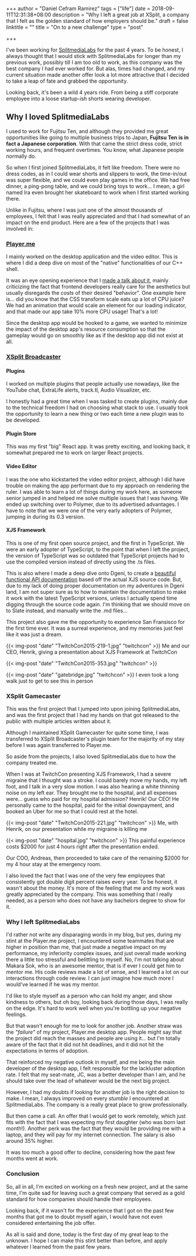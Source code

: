 +++
author = "Daniel Cefram Ramirez"
tags = ["life"]
date = 2018-09-11T12:31:38+08:00
description = "Why I left a great job at XSplit, a company that I felt as the golden standard of how employers should be."
draft = false
linktitle = ""
title = "On to a new challenge"
type = "post"

+++

I've been working for [SplitmediaLabs](https://www.splitmedialabs.com/) for the past 4 years. To be honest, I always thought that I would stick with SplitmediaLabs for longer than my previous work, possibly till I am too old to work, as this company was the best company I had ever worked for. But alas, times had changed, and my current situation made another offer look a lot more attractive that I decided to take a leap of fate and grabbed the opportunity.

Looking back, it's been a wild 4 years ride. From being a stiff corporate employee into a loose startup-_ish_ shorts wearing developer.

## Why I loved SplitmediaLabs

I used to work for Fujitsu Ten, and although they provided me great opportunities like going to multiple business trips to Japan, **Fujitsu Ten** **is in fact a Japanese corporation**. With that came the strict dress code, strict working hours, and frequent overtimes. You know, what Japanese people normally do.

So when I first joined SplitmediaLabs, it felt like freedom. There were no dress codes, as in I could wear shorts and slippers to work, the time-in/out was super flexible, and we could even play games in the office. We had free dinner, a ping-pong table, and we could bring toys to work... I mean, a girl named Ira even brought her skateboard to work when I first started working there.

Unlike in Fujitsu, where I was just one of the almost thousands of employees, I felt that I was really appreciated and that I had somewhat of an impact on the end product. Here are a few of the projects that I was involved in:

### [Player.me](https://player.me/)

I mainly worked on the desktop application and the video editor. This is where I did a deep dive on most of the &quot;native&quot; functionalities of our C++ shell.

It was an eye opening experience that I [made a talk about it](https://blog.rmrz.ph/javascript-for-desktop-my-presentation-in-feu/), mainly criticizing the fact that frontend developers really care for the aesthetics but usually disregards the _costs_ of their desired &quot;behavior&quot;. One example here is... did you know that the CSS transform scale eats up a lot of CPU juice? We had an animation that would scale an element for our loading indicator, and that made our app take 10% more CPU usage! That's a lot!

Since the desktop app would be hooked to a game, we wanted to minimize the impact of the desktop app's resource consumption so that the gameplay would go on smoothly like as if the desktop app did not exist at all.

### [XSplit Broadcaster](https://www.xsplit.com/broadcaster)

#### Plugins

I worked on multiple plugins that people actually use nowadays, like the YouTube chat, ExtraLife alerts, track.tl, Audio Visualizer, etc.

I honestly had a great time when I was tasked to create plugins, mainly due to the technical freedom I had on choosing what stack to use. I usually took the opportunity to learn a new thing or two each time a new plugin was to be developed.

#### Plugin Store

This was my first &quot;big&quot; React app. It was pretty exciting, and looking back, it somewhat prepared me to work on larger React projects.

#### Video Editor

I was the one who kickstarted the video editor project, although I did have trouble on making the app performant due to my approach on rendering the ruler. I was able to learn a lot of things during my work here, as someone senior jumped in and helped me solve multiple issues that I was having. We ended up switching over to Polymer, due to its advertised advantages. I have to note that we were one of the very early adopters of Polymer, jumping in during its 0.3 version.

#### XJS Framework

This is one of my first open source project, and the first in TypeScript. We were an early adopter of TypeScript, to the point that when I left the project, the version of TypeScript was so outdated that TypeScript projects had to use the compiled version instead of directly using the .ts files.

This is also where I made a deep dive onto Dgeni, to create a [beautiful functional API documentation](https://xjsframework.github.io/api.html) based off the actual XJS source code. But, due to my lack of doing proper documentation on my adventures in Dgeni land, I am not super sure as to how to maintain the documentation to make it work with the latest TypeScript versions, unless I actually spend time digging through the source code again. I'm thinking that we should move on to Slate instead, and manually write the .md files...

This project also gave me the opportunity to experience San Fransisco for the first time ever. It was a surreal experience, and my memories just feel like it was just a dream.

{{< img-post "date" "TwitchCon2015-219-1.jpg" "twitchcon" >}}
Me and our CEO, Henrik, giving a presentation about XJS Framework at TwitchCon

{{< img-post "date" "TwitchCon2015-353.jpg" "twitchcon" >}}

{{< img-post "date" "gatebridge.jpg" "twitchcon" >}}
I even took a long walk just to get to see this in person

### XSplit Gamecaster

This was the first project that I jumped into upon joining SplitmediaLabs, and was the first project that I had my hands on that got released to the public with multiple articles written about it.

Although I maintained XSplit Gamecaster for quite some time, I was transferred to XSplit Broadcaster's plugin team for the majority of my stay before I was again transferred to Player.me.

So aside from the projects, I also loved SplitmediaLabs due to how the company treated me.

When I was at TwitchCon presenting XJS Framework, I had a severe migraine that I thought was a stroke. I could barely move my hands, my left foot, and I talk in a very slow motion. I was also hearing a white thinning noise on my left ear. They brought me to the hospital, and all expenses were... guess who paid for my hospital admission? Henrik! Our CEO! He personally came to the hospital, paid for the initial downpayment, and booked an Uber for me so that I could rest at the hotel.

{{< img-post "date" "TwitchCon2015-221.jpg" "twitchcon" >}}
Me, with Henrik, on our presentation while my migraine is killing me

{{< img-post "date" "hospital.jpg" "twitchcon" >}}
This painful experience costs $2000 for just 4 hours right after the presentation ended.

Our COO, Andreas, then proceeded to take care of the remaining $2000 for my 4 hour stay at the emergency room.

I also loved the fact that I was one of the very few employees that consistently got double digit percent raises every year. To be honest, it wasn't about the money. It's more of the feeling that me and my work was greatly appreciated by the company. This was something that I really needed, as a person who does not have any bachelors degree to show for it.

### Why I left SplitmediaLabs

I'd rather not write any disparaging words in my blog, but yes, during my stint at the Player.me project, I encountered some teammates that are higher in position than me, that just made a negative impact on my performance, my inferiority complex issues, and just overall made working there a little too stressful and belittling to myself. No, I'm not talking about Makara Sok, who is an awesome mentor, that is if ever I could get him to mentor me. His code reviews made a lot of sense, and I learned a lot on our interactions through code review. I can just imagine how much more I would've learned if he was my mentor.

I'd like to style myself as a person who can hold my anger, and show kindness to others, but oh boy, looking back during those days, I was really on the edge. It's hard to work well when you're bottling up your negative feelings.

But that wasn't enough for me to look for another job. Another straw was the _&quot;failure&quot;_ of my project, Player.me desktop app. People might say that the project did reach the masses and people are using it... but I'm totally aware of the fact that it did not hit deadlines, and it did not hit the expectations in terms of adoption.

That reinforced my negative outlook in myself, and me being the main developer of the desktop app, I felt responsible for the lackluster adoption rate. I felt that my seat-mate, JC, was a better developer than I am, and he should take over the lead of whatever would be the next big project.

However, I had my doubts if looking for another job is the right decision to make. I mean, I always improved on every _stumble_ I encountered at SplitmediaLabs. The company is a really great place to grow professionally.

But then came a call. An offer that I would get to work remotely, which just fits with the fact that I was expecting my first daughter (who was born last month!). Another perk was the fact that they would be providing me with a laptop, and they will pay for my internet connection. The salary is also around 35% higher.

It was too much a good offer to decline, considering how the past few months went at work.

### Conclusion

So, all in all, I'm excited on working on a fresh new project, and at the same time, I'm quite sad for leaving such a great company that served as a gold standard for how companies should handle their employees.

Looking back, if it wasn't for the experience that I got on the past few months that got me to doubt myself again, I would have not even considered entertaining the job offer.

As all is said and done, today is the first day of my great leap to the unknown. I hope I can make this stint better than before, and apply whatever I learned from the past few years.
